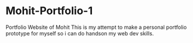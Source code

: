 # Mohit-Portfolio-1
Portfolio Website of Mohit This is my attempt to make a personal portfolio prototype for myself so i can do handson my web dev skills.
